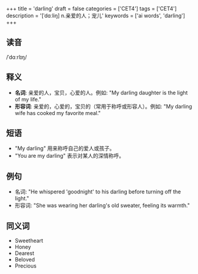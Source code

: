 +++
title = 'darling'
draft = false
categories = ['CET4']
tags = ['CET4']
description = '[ˈdɑːliŋ] n.亲爱的人；宠儿'
keywords = ['ai words', 'darling']
+++

## 读音
/ˈdɑːrlɪŋ/

## 释义
- **名词**: 亲爱的人，宝贝，心爱的人。例如: "My darling daughter is the light of my life."
- **形容词**: 亲爱的，心爱的，宝贝的（常用于称呼或形容人）。例如: "My darling wife has cooked my favorite meal."

## 短语
- "My darling" 用来称呼自己的爱人或孩子。
- "You are my darling" 表示对某人的深情称呼。

## 例句
- 名词: "He whispered 'goodnight' to his darling before turning off the light."
- 形容词: "She was wearing her darling's old sweater, feeling its warmth."

## 同义词
- Sweetheart
- Honey
- Dearest
- Beloved
- Precious
